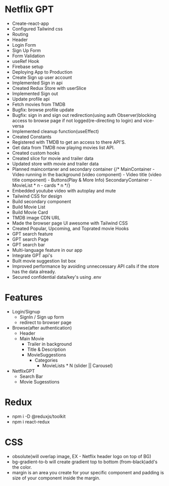 # Netflix GPT

 - Create-react-app
 - Configured Tailwind css
 - Routing
 - Header
 - Login Form
 - Sign Up Form
 - Form Validation
 - useRef Hook
 - Firebase setup
 - Deploying App to Production
 - Create Sign up user account
 - Implemented Sign in api
 - Created Redux Store with userSlice
 - Implemented Sign out 
 - Update profile api
 - Fetch movies from TMDB
 - Bugfix: browse profile update
 - Bugfix: sign in and sign out redirection(using auth Observer)blocking access to browse page if not logged(re-directing to login) and vice-versa 
 - Implemented cleanup function(useEffect)
 - Created Constants
 - Registered with TMDB to get an access to there API'S.
 - Get data from TMDB now playing movies list API.
 - Created custom hooks
 - Created slice for movie and trailer data
 - Updated store with movie and trailer data
 - Planned maincontaner and secondary container
   {/* 
               MainContainer
                - Video running in the background (video component)
                - Video title (video title component)
                 - Buttons(Play & More Info)
               SecondaryContainer
                - MovieList * n
                  - cards * n
            */}
 - Embedded youtube video with autoplay and mute
 - Tailwind CSS for design
 - Build secondary component
 - Build Movie List
 - Build Movie Card
 - TMDB image CDN URL
 - Made the browser page UI awesome with Tailwind CSS
 - Created Popular, Upcoming, and Toprated movie Hooks
 - GPT search feature
 - GPT search Page
 - GPT search bar
 - Multi-language feature in our app
 - Integrate GPT api's
 - Built movie suggestion list box
 - Improved performance by avoiding unneccessary API calls if the store has the data already.
 - Secured confidential data/key's using .env


 



 # Features
  - Login/Signup
     - SignIn / Sign up form
     - redirect to browser page
  - Browse(after authentication)
    - Header
    - Main Movie
       - Trailer in background
       - Title & Description
       - MovieSuggestions
          - Categories
             - MovieLists * N  (slider || Carousel)
  - NetflixGPT
     - Search Bar
     - Movie Sugesstions









# Redux
 - npm i -D @reduxjs/toolkit
 - npm i react-redux








# CSS
  - obsolute(will overlap image, EX - Netflix header logo on top of BG)
  - bg-gradient-to-b will create gradient top to bottom (from-black)add's the color.
  - margin is an area you create for your specific component and padding is size of your component inside the margin.

     
  